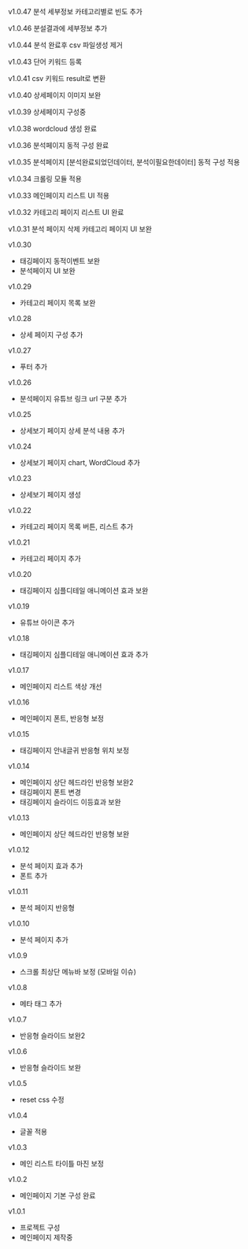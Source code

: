 v1.0.47
분석 세부정보 카테고리별로 빈도 추가

v1.0.46
분설결과에 세부정보 추가

v1.0.44
분석 완료후 csv 파일생성 제거

v1.0.43
단어 키워드 등록

v1.0.41
csv 키워드 result로 변환

v1.0.40
상세페이지 이미지 보완

v1.0.39
상세페이지 구성중

v1.0.38
wordcloud 생성 완료

v1.0.36
분석페이지 동적 구성 완료

v1.0.35
분석페이지 [분석완료되었던데이터, 분석이필요한데이터] 동적 구성 적용

v1.0.34
크롤링 모듈 적용

v1.0.33
메인페이지 리스트 UI 적용

v1.0.32
카테고리 페이지 리스트 UI 완료

v1.0.31
분석 페이지 삭제
카테고리 페이지 UI 보완

v1.0.30
- 태깅페이지 동적이벤트 보완
- 분석페이지 UI 보완

v1.0.29
- 카테고리 페이지 목록 보완

v1.0.28
- 상세 페이지 구성 추가

v1.0.27
- 푸터 추가

v1.0.26
- 분석페이지 유튜브 링크 url 구분 추가

v1.0.25
- 상세보기 페이지 상세 분석 내용 추가

v1.0.24
- 상세보기 페이지 chart, WordCloud 추가

v1.0.23
- 상세보기 페이지 생성

v1.0.22
- 카테고리 페이지 목록 버튼, 리스트 추가

v1.0.21
- 카테고리 페이지 추가

v1.0.20
- 태깅페이지 심플디테일 애니메이션 효과 보완

v1.0.19
- 유튜브 아이콘 추가

v1.0.18
- 태깅페이지 심플디테일 애니메이션 효과 추가

v1.0.17
- 메인페이지 리스트 색상 개선

v1.0.16
- 메인페이지 폰트, 반응형 보정

v1.0.15
- 태깅페이지 안내글귀 반응형 위치 보정

v1.0.14
- 메인페이지 상단 헤드라인 반응형 보완2
- 태깅페이지 폰트 변경
- 태깅페이지 슬라이드 이등효과 보완

v1.0.13
- 메인페이지 상단 헤드라인 반응형 보완

v1.0.12
- 분석 페이지 효과 추가
- 폰트 추가

v1.0.11
- 분석 페이지 반응형

v1.0.10
- 분석 페이지 추가

v1.0.9
- 스크롤 최상단 메뉴바 보정 (모바일 이슈)

v1.0.8
- 메타 태그 추가

v1.0.7
- 반응형 슬라이드 보완2

v1.0.6
- 반응형 슬라이드 보완

v1.0.5
- reset css 수정

v1.0.4
- 글꼴 적용

v1.0.3
- 메인 리스트 타이틀 마진 보정

v1.0.2
- 메인페이지 기본 구성 완료

v1.0.1
- 프로젝트 구성
- 메인페이지 제작중